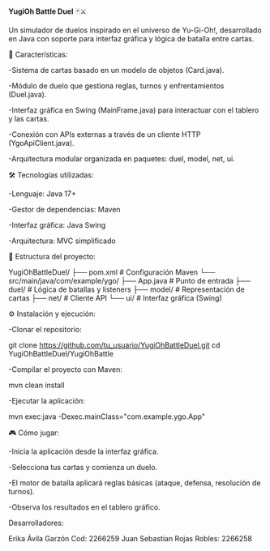 **YugiOh Battle Duel** 🃏⚔️

Un simulador de duelos inspirado en el universo de Yu-Gi-Oh!, desarrollado en Java con soporte para interfaz gráfica y lógica de batalla entre cartas.

🚀 Características:

-Sistema de cartas basado en un modelo de objetos (Card.java).

-Módulo de duelo que gestiona reglas, turnos y enfrentamientos (Duel.java).

-Interfaz gráfica en Swing (MainFrame.java) para interactuar con el tablero y las cartas.

-Conexión con APIs externas a través de un cliente HTTP (YgoApiClient.java).

-Arquitectura modular organizada en paquetes: duel, model, net, ui.

🛠️ Tecnologías utilizadas:

-Lenguaje: Java 17+

-Gestor de dependencias: Maven

-Interfaz gráfica: Java Swing

-Arquitectura: MVC simplificado

📂 Estructura del proyecto:

YugiOhBattleDuel/
 ├── pom.xml                # Configuración Maven
 └── src/main/java/com/example/ygo/
     ├── App.java           # Punto de entrada
     ├── duel/              # Lógica de batallas y listeners
     ├── model/             # Representación de cartas
     ├── net/               # Cliente API
     └── ui/                # Interfaz gráfica (Swing)

⚙️ Instalación y ejecución:

-Clonar el repositorio:

git clone https://github.com/tu_usuario/YugiOhBattleDuel.git
cd YugiOhBattleDuel/YugiOhBattle


-Compilar el proyecto con Maven:

mvn clean install


-Ejecutar la aplicación:

mvn exec:java -Dexec.mainClass="com.example.ygo.App"

🎮 Cómo jugar:

-Inicia la aplicación desde la interfaz gráfica.

-Selecciona tus cartas y comienza un duelo.

-El motor de batalla aplicará reglas básicas (ataque, defensa, resolución de turnos).

-Observa los resultados en el tablero gráfico.

Desarrolladores: 

Erika Ávila Garzón Cod: 2266259
Juan Sebastian Rojas Robles: 2266258
